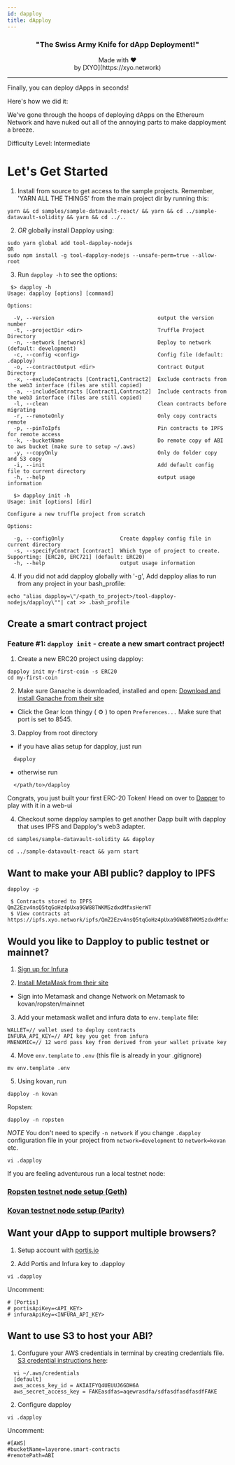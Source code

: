 ```yaml
---
id: dapploy
title: dApploy
---
```


<h3 align="center">
  "The Swiss Army Knife for dApp Deployment!"
</h3>

<p align="center">
  Made with ❤️
  <br/>by [XYO](https://xyo.network)
</p>

---

Finally, you can deploy dApps in seconds!

Here's how we did it: 

We've gone through the hoops of deploying dApps on the Ethereum Network and have nuked out all of the annoying parts to make dapployment a breeze.

<div class="alert alert-info text-center" role="alert">
  Difficulty Level: Intermediate
</div>

# Let's Get Started

1. Install from source to get access to the sample projects. Remember, 'YARN ALL THE THINGS' from the main project dir by running this:

```
yarn && cd samples/sample-datavault-react/ && yarn && cd ../sample-datavault-solidity && yarn && cd ../..
```

2. _OR_ globally install Dapploy using:

```
sudo yarn global add tool-dapploy-nodejs
OR
sudo npm install -g tool-dapploy-nodejs --unsafe-perm=true --allow-root
```

3. Run `dapploy -h` to see the options:

```
 $> dapploy -h
Usage: dapploy [options] [command]

Options:

  -V, --version                                 output the version number
  -t, --projectDir <dir>                        Truffle Project Directory
  -n, --network [network]                       Deploy to network (default: development)
  -c, --config <config>                         Config file (default: .dapploy)
  -o, --contractOutput <dir>                    Contract Output Directory
  -x, --excludeContracts [Contract1,Contract2]  Exclude contracts from the web3 interface (files are still copied)
  -a, --includeContracts [Contract1,Contract2]  Include contracts from the web3 interface (files are still copied)
  -l, --clean                                   Clean contracts before migrating
  -r, --remoteOnly                              Only copy contracts remote
  -p, --pinToIpfs                               Pin contracts to IPFS for remote access
  -k, --bucketName                              Do remote copy of ABI to aws bucket (make sure to setup ~/.aws)
  -y, --copyOnly                                Only do folder copy and S3 copy
  -i, --init                                    Add default config file to current directory
  -h, --help                                    output usage information

  $> dapploy init -h
Usage: init [options] [dir]

Configure a new truffle project from scratch

Options:

  -g, --configOnly                  Create dapploy config file in current directory
  -s, --specifyContract [contract]  Which type of project to create. Supporting: [ERC20, ERC721] (default: ERC20)
  -h, --help                        output usage information
```

4. If you did not add dapploy globally with '-g', Add dapploy alias to run from any project in your bash_profile:

```
echo "alias dapploy=\"/<path_to_project>/tool-dapploy-nodejs/dapploy\""| cat >> .bash_profile
```

## Create a smart contract project

### Feature #1: `dapploy init` - create a new smart contract project!

1. Create a new ERC20 project using dapploy:

```
dapploy init my-first-coin -s ERC20
cd my-first-coin
```

2. Make sure Ganache is downloaded, installed and open: [Download and install Ganache from their site](https://truffleframework.com/ganache)

- Click the Gear Icon thingy ( ⚙️ ) to open `Preferences...`
  Make sure that port is set to 8545.

3. Dapploy from root directory

- if you have alias setup for dapploy, just run

```
  dapploy
```

- otherwise run

```
  </path/to>/dapploy
```

Congrats, you just built your first ERC-20 Token! Head on over to [Dapper](https://github.com/XYOracleNetwork/tool-dapper-react) to play with it in a web-ui

4. Checkout some dapploy samples to get another Dapp built with dapploy that uses IPFS and Dapploy's web3 adapter.

```
cd samples/sample-datavault-solidity && dapploy

cd ../sample-datavault-react && yarn start
```

## Want to make your ABI public? dapploy to IPFS

```
dapploy -p

 $ Contracts stored to IPFS QmZ2Ezv4nsQ5tqGoHz4pUxa9GW88TWKMSzdxdMfxsHerWT
 $ View contracts at https://ipfs.xyo.network/ipfs/QmZ2Ezv4nsQ5tqGoHz4pUxa9GW88TWKMSzdxdMfxsHerWT
```

## Would you like to Dapploy to public testnet or mainnet?

1. [Sign up for Infura](https://infura.io/)

2. [Install MetaMask from their site](https://metamask.io/)

- Sign into Metamask and change Network on Metamask to kovan/ropsten/mainnet

3.  Add your metamask wallet and infura data to `env.template` file:

```
WALLET=// wallet used to deploy contracts
INFURA_API_KEY=// API key you get from infura
MNENOMIC=// 12 word pass key from derived from your wallet private key
```

4.  Move `env.template` to `.env` (this file is already in your .gitignore)

```
mv env.template .env
```

5.  Using kovan, run

```
dapploy -n kovan
```

Ropsten:

```
dapploy -n ropsten
```

_NOTE_ You don't need to specify `-n network` if you change `.dapploy` configuration file in your project from `network=development` to `network=kovan` etc.

```
vi .dapploy
```

If you are feeling adventurous run a local testnet node:

### [Ropsten testnet node setup (Geth)](https://github.com/XYOracleNetwork/tool-dapploy-nodejs/wiki/Local-Ropsten-Config)

### [Kovan testnet node setup (Parity)](<https://github.com/XYOracleNetwork/tool-dapploy-nodejs/wiki/Kovan-setup-(Parity)>)

## Want your dApp to support multiple browsers?

1.  Setup account with [portis.io](https://portis.io)

2.  Add Portis and Infura key to .dapploy

```
vi .dapploy
```

Uncomment:

```
# [Portis]
# portisApiKey=<API_KEY>
# infuraApiKey=<INFURA_API_KEY>
```

## Want to use S3 to host your ABI?

1.  Confugure your AWS credentials in terminal by creating credentials file. [S3 credential instructions here](https://docs.aws.amazon.com/sdk-for-java/v1/developer-guide/setup-credentials.html):

```
  vi ~/.aws/credentials
  [default]
  aws_access_key_id = AKIAIFYQ4UEUUJ6GDH6A
  aws_secret_access_key = FAKEasdfas=aqewrasdfa/sdfasdfasdfasdfFAKE
```

2. Configure dapploy

```
vi .dapploy
```

Uncomment:

```
#[AWS]
#bucketName=layerone.smart-contracts
#remotePath=ABI
```
